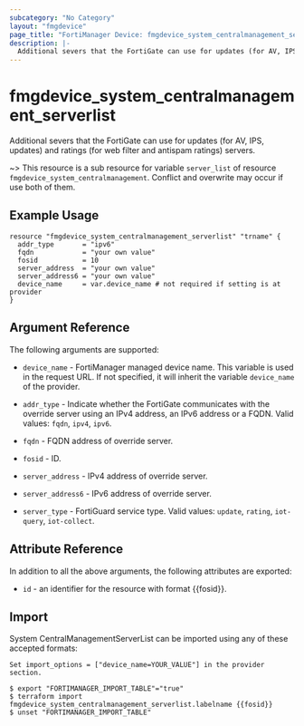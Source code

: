 ```yaml
---
subcategory: "No Category"
layout: "fmgdevice"
page_title: "FortiManager Device: fmgdevice_system_centralmanagement_serverlist"
description: |-
  Additional severs that the FortiGate can use for updates (for AV, IPS, updates) and ratings (for web filter and antispam ratings) servers.
---
```


# fmgdevice_system_centralmanagement_serverlist
Additional severs that the FortiGate can use for updates (for AV, IPS, updates) and ratings (for web filter and antispam ratings) servers.

~> This resource is a sub resource for variable `server_list` of resource `fmgdevice_system_centralmanagement`. Conflict and overwrite may occur if use both of them.



## Example Usage

```hcl
resource "fmgdevice_system_centralmanagement_serverlist" "trname" {
  addr_type       = "ipv6"
  fqdn            = "your own value"
  fosid           = 10
  server_address  = "your own value"
  server_address6 = "your own value"
  device_name     = var.device_name # not required if setting is at provider
}
```

## Argument Reference


The following arguments are supported:

* `device_name` - FortiManager managed device name. This variable is used in the request URL. If not specified, it will inherit the variable `device_name` of the provider.

* `addr_type` - Indicate whether the FortiGate communicates with the override server using an IPv4 address, an IPv6 address or a FQDN. Valid values: `fqdn`, `ipv4`, `ipv6`.

* `fqdn` - FQDN address of override server.
* `fosid` - ID.
* `server_address` - IPv4 address of override server.
* `server_address6` - IPv6 address of override server.
* `server_type` - FortiGuard service type. Valid values: `update`, `rating`, `iot-query`, `iot-collect`.



## Attribute Reference

In addition to all the above arguments, the following attributes are exported:
* `id` - an identifier for the resource with format {{fosid}}.

## Import

System CentralManagementServerList can be imported using any of these accepted formats:
```
Set import_options = ["device_name=YOUR_VALUE"] in the provider section.

$ export "FORTIMANAGER_IMPORT_TABLE"="true"
$ terraform import fmgdevice_system_centralmanagement_serverlist.labelname {{fosid}}
$ unset "FORTIMANAGER_IMPORT_TABLE"
```

